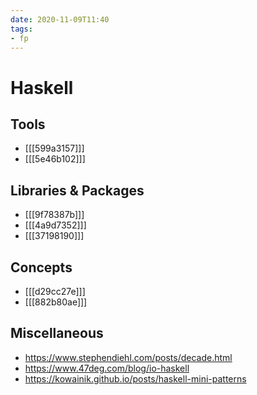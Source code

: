 ```yaml
---
date: 2020-11-09T11:40
tags:
- fp
---
```


# Haskell

## Tools

- [[[599a3157]]]
- [[[5e46b102]]]

## Libraries & Packages

- [[[9f78387b]]]
- [[[4a9d7352]]]
- [[[37198190]]]

## Concepts

- [[[d29cc27e]]]
- [[[882b80ae]]]

## Miscellaneous

- <https://www.stephendiehl.com/posts/decade.html>
- <https://www.47deg.com/blog/io-haskell>
- <https://kowainik.github.io/posts/haskell-mini-patterns>
